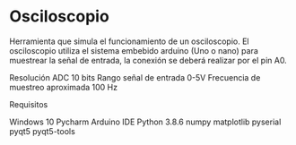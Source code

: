 # Osciloscopio
Herramienta que simula el funcionamiento de un osciloscopio.
El osciloscopio utiliza el sistema embebido arduino (Uno o nano) para muestrear la señal de entrada, la conexión se deberá realizar por el pin A0.

Resolución ADC 10 bits
Rango señal de entrada 0-5V
Frecuencia de muestreo aproximada 100 Hz
 

Requisitos

Windows 10
Pycharm
Arduino IDE
Python 3.8.6
numpy 
matplotlib
pyserial
pyqt5
pyqt5-tools



